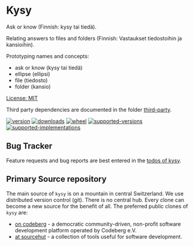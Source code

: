 # Kysy

Ask or know (Finnish: kysy tai tiedä).

Relating answers to files and folders (Finnish: Vastaukset tiedostoihin ja kansioihin).

Prototyping names and concepts:

* ask or know (kysy tai tiedä)
* ellipse (ellipsi)
* file (tiedosto)
* folder (kansio)

[License: MIT](https://git.sr.ht/~sthagen/kysy/tree/default/item/LICENSE)

Third party dependencies are documented in the folder [third-party](third-party/README.md).

[![version](https://img.shields.io/pypi/v/kysy.svg?style=flat)](https://pypi.python.org/pypi/kysy/)
[![downloads](https://pepy.tech/badge/kysy/month)](https://pepy.tech/project/kysy)
[![wheel](https://img.shields.io/pypi/wheel/kysy.svg?style=flat)](https://pypi.python.org/pypi/kysy/)
[![supported-versions](https://img.shields.io/pypi/pyversions/kysy.svg?style=flat)](https://pypi.python.org/pypi/kysy/)
[![supported-implementations](https://img.shields.io/pypi/implementation/kysy.svg?style=flat)](https://pypi.python.org/pypi/kysy/)

## Bug Tracker

Feature requests and bug reports are best entered in the [todos of kysy](https://todo.sr.ht/~sthagen/kysy).

## Primary Source repository

The main source of `kysy` is on a mountain in central Switzerland.
We use distributed version control (git).
There is no central hub.
Every clone can become a new source for the benefit of all.
The preferred public clones of `kysy` are:

* [on codeberg](https://codeberg.org/sthagen/kysy) - a democratic community-driven, non-profit software development platform operated by Codeberg e.V.
* [at sourcehut](https://git.sr.ht/~sthagen/kysy) - a collection of tools useful for software development.
